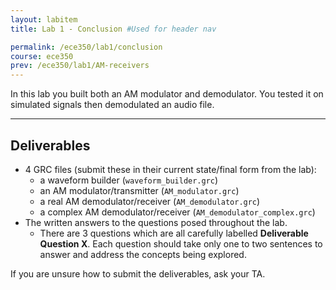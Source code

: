 ```yaml
---
layout: labitem
title: Lab 1 - Conclusion #Used for header nav

permalink: /ece350/lab1/conclusion
course: ece350
prev: /ece350/lab1/AM-receivers
---
```


In this lab you built both an AM modulator and demodulator. You tested it on simulated signals then demodulated an audio file.

---

## Deliverables

- 4 GRC files (submit these in their current state/final form from the lab):
  - a waveform builder (`waveform_builder.grc`)
  - an AM modulator/transmitter (`AM_modulator.grc`)
  - a real AM demodulator/receiver (`AM_demodulator.grc`)
  - a complex AM demodulator/receiver (`AM_demodulator_complex.grc`)
- The written answers to the questions posed throughout the lab.
  - There are 3 questions which are all carefully labelled **Deliverable Question X**. Each question should take only one to two sentences to answer and address the concepts being explored.

If you are unsure how to submit the deliverables, ask your TA.
